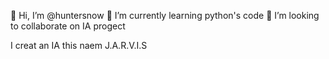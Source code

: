 👋 Hi, I’m @huntersnow
🌱 I’m currently learning python's code
💞️ I’m looking to collaborate on IA progect

I creat an IA this naem J.A.R.V.I.S
